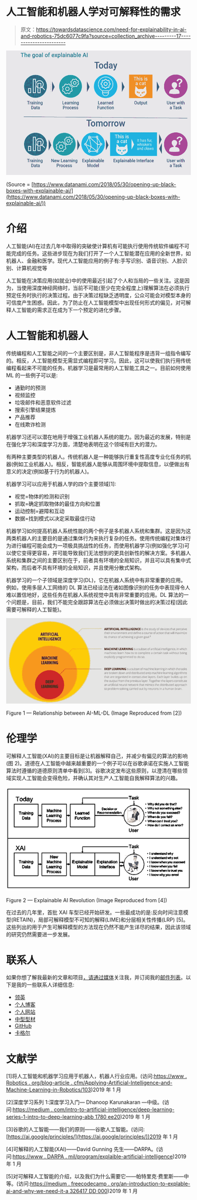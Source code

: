 # 人工智能和机器人学对可解释性的需求

> 原文：<https://towardsdatascience.com/need-for-explainability-in-ai-and-robotics-75dc6077c9fa?source=collection_archive---------17----------------------->

![](img/e4d7333bb2dffeffa2bd53b3f5dc7acd.png)

(Source = [https://www.datanami.com/2018/05/30/opening-up-black-boxes-with-explainable-ai/](https://www.datanami.com/2018/05/30/opening-up-black-boxes-with-explainable-ai/))

# 介绍

人工智能(AI)在过去几年中取得的突破使计算机有可能执行使用传统软件编程不可能完成的任务。这些进步现在为我们打开了一个人工智能潜在应用的全新世界，如机器人、金融和医学。现代人工智能应用的例子有:手写识别、语音识别、人脸识别、计算机视觉等

人工智能在决策应用(如就业)中的使用最近引起了个人和当局的一些关注。这是因为，当使用深度神经网络时，当前不可能(至少在完全程度上)理解算法在必须执行预定任务时执行的决策过程。由于决策过程缺乏透明度，公众可能会对模型本身的可信度产生困惑。因此，为了防止在人工智能模型中出现任何形式的偏见，对可解释人工智能的需求正在成为下一个预定的进化步骤。

# 人工智能和机器人

传统编程和人工智能之间的一个主要区别是，非人工智能程序是违背一组指令编写的。相反，人工智能模型无需显式编程即可学习。因此，这可以使我们执行用传统编程看起来不可能的任务。机器学习是最常用的人工智能工具之一。目前如何使用 ML 的一些例子可以是:

*   通勤时的预测
*   视频监控
*   垃圾邮件和恶意软件过滤
*   搜索引擎结果提炼
*   产品推荐
*   在线欺诈检测

机器学习还可以潜在地用于增强工业机器人系统的能力。因为最近的发展，特别是在强化学习和深度学习方面，清楚地表明在这个领域有巨大的潜力。

有两种主要类型的机器人。传统机器人是一种能够执行重复性高度专业化任务的机器(例如工业机器人)。相反，智能机器人能够从周围环境中提取信息，以便做出有意义的决定(例如基于行为的机器人)。

机器学习可以应用于机器人学的四个主要领域[1]:

*   视觉=物体的检测和识别
*   抓取=确定抓取物体的最佳方向和位置
*   运动控制=避障和互动
*   数据=找到模式以决定采取最佳行动

机器学习如何提高机器人系统性能的两个例子是多机器人系统和集群。这是因为这两类机器人的主要目的是通过集体行为来执行复杂的任务。使用传统编程对集体行为进行编程可能会成为一项极具挑战性的任务，而使用机器学习(例如强化学习)可以使它变得更容易，并可能导致我们无法想到的更具创新性的解决方案。多机器人系统和集群之间的主要区别在于，前者具有环境的全局知识，并且可以具有集中式架构，而后者不具有环境的全局知识，并且使用分散式架构。

机器学习的一个子领域是深度学习(DL)，它在机器人系统中有非常重要的应用。例如，使用多层人工网络的 DL 算法已经设法在诸如图像识别的任务中表现得令人难以置信地好，这些任务在机器人系统视觉中具有非常重要的应用。DL 算法的一个问题是，目前，我们不能完全跟踪算法在必须做出决策时做出的决策过程(因此需要可解释的人工智能)。

![](img/970385ea618a12b48ae1486c96143b8f.png)

Figure 1 — Relationship between AI-ML-DL (Image Reproduced from [2])

# 伦理学

可解释人工智能(XAI)的主要目标是让机器解释自己，并减少有偏见的算法的影响(图 2)。道德在人工智能中越来越重要的一个例子可以在谷歌承诺在实施人工智能算法时遵循的道德原则清单中看到[3]。谷歌决定发布这些原则，以澄清在哪些领域实现人工智能会变得危险，并确认其对生产人工智能自我解释算法的兴趣。

![](img/1458aa6abd7bf8ef8f35d2a3856dddb9.png)

Figure 2 — Explainable AI Revolution (Image Reproduced from [4])

在过去的几年里，首批 XAI 车型已经开始研发。一些最成功的是:反向时间注意模型(RETAIN)，局部可解释模型不可知的解释(LIME)和分层相关性传播(LRP) [5]。这些列出的用于产生可解释模型的方法现在仍然不能产生详尽的结果，因此该领域的研究仍然需要进一步发展。

# 联系人

如果你想了解我最新的文章和项目[，请通过媒体](https://medium.com/@pierpaoloippolito28?source=post_page---------------------------)关注我，并订阅我的[邮件列表](http://eepurl.com/gwO-Dr?source=post_page---------------------------)。以下是我的一些联系人详细信息:

*   [领英](https://uk.linkedin.com/in/pier-paolo-ippolito-202917146?source=post_page---------------------------)
*   [个人博客](https://pierpaolo28.github.io/blog/?source=post_page---------------------------)
*   [个人网站](https://pierpaolo28.github.io/?source=post_page---------------------------)
*   [中型型材](https://towardsdatascience.com/@pierpaoloippolito28?source=post_page---------------------------)
*   [GitHub](https://github.com/pierpaolo28?source=post_page---------------------------)
*   [卡格尔](https://www.kaggle.com/pierpaolo28?source=post_page---------------------------)

# 文献学

[1]将人工智能和机器学习应用于机器人，机器人行业应用。(访问:[https://www . Robotics . org/blog-article . cfm/Applying-Artificial-Intelligence-and-Machine-Learning-in-Robotics/103](https://www.robotics.org/blog-article.cfm/Applying-Artificial-Intelligence-and-Machine-Learning-in-Robotics/103))2019 年 1 月

[2]深度学习系列 1:深度学习入门— Dhanoop Karunakaran —中级。(访问:[https://medium . com/intro-to-artificial-intelligence/deep-learning-series-1-intro-to-deep-learning-abb 1780 ee20](https://medium.com/intro-to-artificial-intelligence/deep-learning-series-1-intro-to-deep-learning-abb1780ee20))2019 年 1 月

[3]谷歌的人工智能——我们的原则——谷歌人工智能。(访问:[https://ai.google/principles/](https://ai.google/principles/))2019 年 1 月

[4]可解释的人工智能(XAI)——David Gunning 先生——DARPA。(访问:[https://www . DARPA . mil/program/explaible-artificial-intelligence](https://www.darpa.mil/program/explainable-artificial-intelligence))2019 年 1 月

[5]对可解释人工智能的介绍，以及我们为什么需要它——帕特里克·费里斯——中等。(访问:[https://medium . freecodecamp . org/an-introduction-to-explable-ai-and-why-we-need-it-a 326417 DD 000](https://medium.freecodecamp.org/an-introduction-to-explainable-ai-and-why-we-need-it-a326417dd000))2019 年 1 月